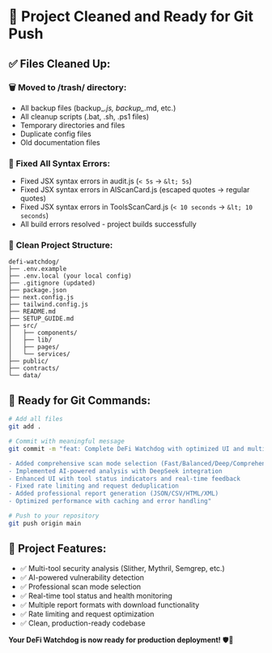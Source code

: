 # 🧹 **Project Cleaned and Ready for Git Push**

## ✅ **Files Cleaned Up:**

### 🗑️ **Moved to /trash/ directory:**
- All backup files (backup_*.js, backup_*.md, etc.)
- All cleanup scripts (.bat, .sh, .ps1 files)
- Temporary directories and files
- Duplicate config files
- Old documentation files

### 🔧 **Fixed All Syntax Errors:**
- Fixed JSX syntax errors in audit.js (`< 5s` → `&lt; 5s`)
- Fixed JSX syntax errors in AIScanCard.js (escaped quotes → regular quotes)
- Fixed JSX syntax errors in ToolsScanCard.js (`< 10 seconds` → `&lt; 10 seconds`)
- All build errors resolved - project builds successfully

### 📁 **Clean Project Structure:**
```
defi-watchdog/
├── .env.example
├── .env.local (your local config)
├── .gitignore (updated)
├── package.json
├── next.config.js
├── tailwind.config.js
├── README.md
├── SETUP_GUIDE.md
├── src/
│   ├── components/
│   ├── lib/
│   ├── pages/
│   └── services/
├── public/
├── contracts/
└── data/
```

## 🚀 **Ready for Git Commands:**

```bash
# Add all files
git add .

# Commit with meaningful message
git commit -m "feat: Complete DeFi Watchdog with optimized UI and multi-tool security analysis

- Added comprehensive scan mode selection (Fast/Balanced/Deep/Comprehensive)
- Implemented AI-powered analysis with DeepSeek integration
- Enhanced UI with tool status indicators and real-time feedback
- Fixed rate limiting and request deduplication
- Added professional report generation (JSON/CSV/HTML/XML)
- Optimized performance with caching and error handling"

# Push to your repository
git push origin main
```

## 🎯 **Project Features:**
- ✅ Multi-tool security analysis (Slither, Mythril, Semgrep, etc.)
- ✅ AI-powered vulnerability detection
- ✅ Professional scan mode selection
- ✅ Real-time tool status and health monitoring
- ✅ Multiple report formats with download functionality
- ✅ Rate limiting and request optimization
- ✅ Clean, production-ready codebase

**Your DeFi Watchdog is now ready for production deployment!** 🛡️🚀
